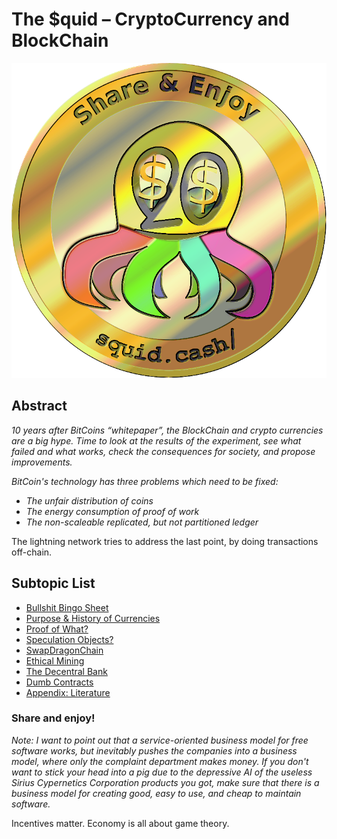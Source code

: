 # The $quid – CryptoCurrency and BlockChain

![Squid](../doc/squid-logo.png)

## Abstract

*10 years after BitCoins “whitepaper”, the BlockChain and crypto
currencies are a big hype. Time to look at the results of the
experiment, see what failed and what works, check the consequences for
society, and propose improvements.*

*BitCoin's technology has three problems which need to be fixed:*

  + *The unfair distribution of coins*
  + *The energy consumption of proof of work*
  + *The non-scaleable replicated, but not partitioned ledger*

The lightning network tries to address the last point, by doing transactions
off-chain.

## Subtopic List

+ [Bullshit Bingo Sheet](squid-bingo.md)
+ [Purpose & History of Currencies](squid-money.md)
+ [Proof of What?](squid-pow.md)
+ [Speculation Objects?](squid-speculation.md)
+ [SwapDragonChain](squid-chain.md)
+ [Ethical Mining](squid-mining.md)
+ [The Decentral Bank](squid-fed.md)
+ [Dumb Contracts](squid-contracts.md)
+ [Appendix: Literature](squid-literature.md)

### Share and enjoy!

_Note: I want to point out that a service-oriented business model for free
software works, but inevitably pushes the companies into a business model,
where only the complaint department makes money.  If you don't want to stick
your head into a pig due to the depressive AI of the useless Sirius
Cypernetics Corporation products you got, make sure that there is a business
model for creating good, easy to use, and cheap to maintain software._

Incentives matter.  Economy is all about game theory.
